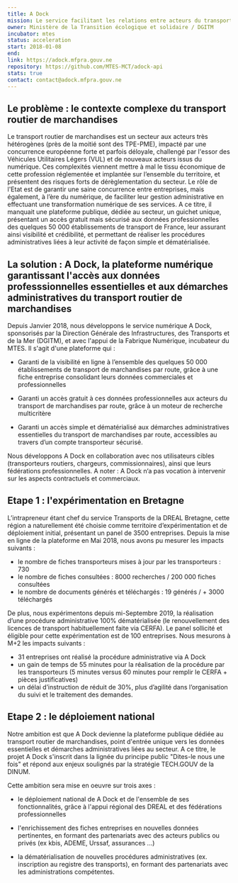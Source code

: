 ```yaml
---
title: A Dock
mission: Le service facilitant les relations entre acteurs du transport routier de marchandises 
owner: Ministère de la Transition écologique et solidaire / DGITM
incubator: mtes
status: acceleration
start: 2018-01-08
end:
link: https://adock.mfpra.gouv.ne
repository: https://github.com/MTES-MCT/adock-api
stats: true
contact: contact@adock.mfpra.gouv.ne
---
```


## Le problème : le contexte complexe du transport routier de marchandises

Le transport routier de marchandises est un secteur aux acteurs très hétérogènes (près de la moitié sont des TPE-PME), impacté par une concurrence européenne forte et parfois déloyale, challengé par l'essor des Véhicules Utilitaires Légers (VUL) et de nouveaux acteurs issus du numérique. Ces complexités viennent mettre à mal le tissu économique de cette profession réglementée et implantée sur l’ensemble du territoire, et présentent des risques forts de dérèglementation du secteur.
Le rôle de l'Etat est de garantir une saine concurrence entre entreprises, mais également, à l’ère du numérique, de faciliter leur gestion administrative en effectuant une transformation numérique de ses services.
A ce titre, il manquait une plateforme publique, dédiée au secteur, un guichet unique, présentant un accès gratuit mais sécurisé aux données professionnelles des quelques 50 000 établissements de transport de France, leur assurant ainsi visibilité et crédibilité, et permettant de réaliser les procédures administratives liées à leur activité de façon simple et dématérialisée.

## La solution : A Dock, la plateforme numérique garantissant l'accès aux données professsionnelles essentielles et aux démarches administratives du transport routier de marchandises 

Depuis Janvier 2018, nous développons le service numérique A Dock, sponsorisés par la Direction Générale des Infrastructures, des Transports et de la Mer (DGITM), et avec l'appui de la Fabrique Numérique, incubateur du MTES. 
Il s'agit d'une plateforme qui : 

- Garanti de la visibilité en ligne à l’ensemble des quelques 50 000 établissements de transport de marchandises par route, grâce à une fiche entreprise consolidant leurs données commerciales et professionnelles 

- Garanti un accès gratuit à ces données professionnelles aux acteurs du transport de marchandises par route, grâce à un moteur de recherche multicritère 

- Garanti un accès simple et dématérialisé aux démarches administratives essentielles du transport de marchandises par route, accessibles au travers d’un compte transporteur sécurisé.

Nous développons A Dock en collaboration avec nos utilisateurs cibles (transporteurs routiers, chargeurs, commissionnaires), ainsi que leurs fédérations professionnelles. 
A noter : A Dock n‘a pas vocation à intervenir sur les aspects contractuels et commerciaux.


## Etape 1 : l'expérimentation en Bretagne

L’intrapreneur étant chef du service Transports de la DREAL Bretagne, cette région a naturellement été choisie comme territoire d’expérimentation et de déploiement initial, présentant un panel de 3500 entreprises. 
Depuis la mise en ligne de la plateforme en Mai 2018, nous avons pu mesurer les impacts suivants : 
- le nombre de fiches transporteurs mises à jour par les transporteurs : 730
- le nombre de fiches consultées : 8000 recherches / 200 000 fiches consultées
- le nombre de documents générés et téléchargés : 19 générés / + 3000 téléchargés 

De plus, nous expérimentons depuis mi-Septembre 2019, la réalisation d’une procédure administrative 100% dématérialisée (le renouvellement des licences de transport habituellement faite via CERFA). Le panel sollicité et éligible pour cette expérimentation est de 100 entreprises. Nous mesurons à M+2 les impacts suivants : 
- 31 entreprises ont réalisé la procédure administrative via A Dock 
- un gain de temps de 55 minutes pour la réalisation de la procédure par les transporteurs (5 minutes versus 60 minutes pour remplir le CERFA + pièces justificatives)
- un délai d’instruction de réduit de 30%, plus d’agilité dans l’organisation du suivi et le traitement des demandes. 


## Etape 2 : le déploiement national 

Notre ambition est que A Dock devienne la plateforme publique dédiée au transport routier de marchandises, point d'entrée unique vers les données essentielles et démarches administratives liées au secteur. A ce titre, le projet A Dock s'inscrit dans la lignée du principe public "Dites-le nous une fois" et répond aux enjeux soulignés par la stratégie TECH.GOUV de la DINUM.

Cette ambition sera mise en oeuvre sur trois axes :  

- le déploiement national de A Dock et de l'ensemble de ses fonctionnalités, grâce à l'appui régional des DREAL et des fédérations professionnelles 

- l'enrichissement des fiches entreprises en nouvelles données pertinentes, en formant des partenariats avec des acteurs publics ou privés (ex kbis, ADEME, Urssaf, assurances ...)

- la dématérialisation de nouvelles procédures administratives (ex. inscription au registre des transports), en formant des partenariats avec les administrations compétentes. 
